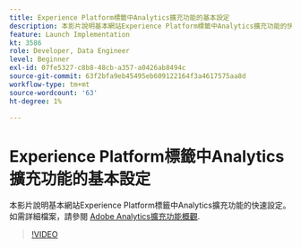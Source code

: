 ```yaml
---
title: Experience Platform標籤中Analytics擴充功能的基本設定
description: 本影片說明基本網站Experience Platform標籤中Analytics擴充功能的快速設定。
feature: Launch Implementation
kt: 3586
role: Developer, Data Engineer
level: Beginner
exl-id: 07fe5327-c8b8-48cb-a357-a0426ab8494c
source-git-commit: 63f2bfa9eb45495eb609122164f3a4617575aa8d
workflow-type: tm+mt
source-wordcount: '63'
ht-degree: 1%

---
```


# Experience Platform標籤中Analytics擴充功能的基本設定

本影片說明基本網站Experience Platform標籤中Analytics擴充功能的快速設定。 如需詳細檔案，請參閱 [Adobe Analytics擴充功能概觀](https://experienceleague.adobe.com/docs/experience-platform/tags/extensions/client/analytics/overview.html?lang=zh-Hant).

>[!VIDEO](https://video.tv.adobe.com/v/28751/?quality=12&learn=on)
